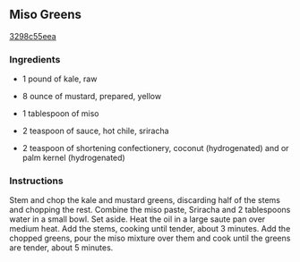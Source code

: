 ## Miso Greens

[3298c55eea](http://www.foodnetwork.com/recipes/damaris-phillips/miso-greens.html)

### Ingredients

 - 1 pound of kale, raw

 - 8 ounce of mustard, prepared, yellow

 - 1 tablespoon of miso

 - 2 teaspoon of sauce, hot chile, sriracha

 - 2 teaspoon of shortening confectionery, coconut (hydrogenated) and or palm kernel (hydrogenated)

### Instructions

Stem and chop the kale and mustard greens, discarding half of the stems and chopping the rest. Combine the miso paste, Sriracha and 2 tablespoons water in a small bowl. Set aside. Heat the oil in a large saute pan over medium heat. Add the stems, cooking until tender, about 3 minutes. Add the chopped greens, pour the miso mixture over them and cook until the greens are tender, about 5 minutes.
